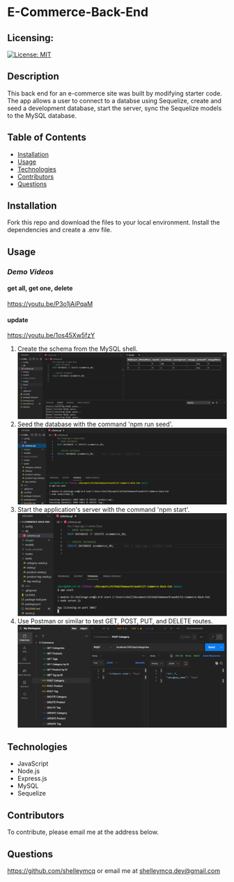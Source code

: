 # E-Commerce-Back-End
## Licensing:
[![License: MIT](https://img.shields.io/badge/License-MIT-yellow.svg)](https://opensource.org/licenses/MIT)
## Description
This back end for an e-commerce site was built by modifying starter code. The app allows a user to connect to a databse using Sequelize, create and seed a development database, start the server, sync the Sequelize models to the MySQL database.
## Table of Contents
* [Installation](#Installation)
* [Usage](#Usage)
* [Technologies](#Technologies)
* [Contributors](#Contributors)
* [Questions](#Questions)
## Installation
Fork this repo and download the files to your local environment. Install the dependencies and create a .env file.
## Usage
### _Demo Videos_
#### get all, get one, delete
https://youtu.be/P3o1jAiPqaM
#### update
https://youtu.be/1os45Xw5fzY

1. Create the schema from the MySQL shell.
![schema](./images/schema.png)
2. Seed the database with the command 'npm run seed'.
![seed](./images/run-seed.png)
3. Start the application's server with the command 'npm start'.
![start](./images/start-server.png)
4. Use Postman or similar to test GET, POST, PUT, and DELETE routes.
![test](./images/postman.png)

## Technologies
* JavaScript
* Node.js
* Express.js
* MySQL
* Sequelize

## Contributors
To contribute, please email me at the address below.
## Questions 
https://github.com/shelleymcq or email me at shelleymcq.dev@gmail.com
